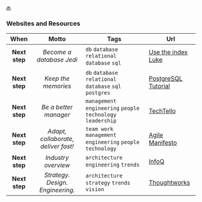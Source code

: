 [🔙](./)

### Websites and Resources

|     When      |         Motto            | Tags                                                          | Url                                                       |
|:-------------:|:------------------------:|---------------------------------------------------------------|-----------------------------------------------------------|
| **Next step** | _Become a database Jedi_ | `db` `database` `relational database` `sql`                   | [Use the index Luke](https://use-the-index-luke.com)      |
| **Next step** |  _Keep the memories_     | `db` `database` `relational database` `sql` `postgres`        | [PostgreSQL Tutorial](https://www.postgresqltutorial.com) |
| **Next step** | _Be a better manager_    | `management` `engineering` `people` `technology` `leadership` | [TechTello](https://www.techtello.com/)                   |
| **Next step** | _Adapt, collaborate, deliver fast!_    | `team work` `management` `engineering` `people` `technology` | [Agile Manifesto](https://agilemanifesto.org/)|
| **Next step** | _Industry overview_    | `architecture` `engineering` `trends` | [InfoQ](https://www.infoq.com)|
| **Next step** | _Strategy. Design. Engineering._ | `architecture` `strategy` `trends` `vision` | [Thoughtworks](https://www.thoughtworks.com)|
